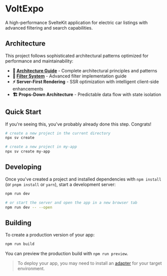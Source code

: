 # VoltExpo

A high-performance SvelteKit application for electric car listings with advanced filtering and search capabilities.

## Architecture

This project follows sophisticated architectural patterns optimized for performance and maintainability:

- **📖 [Architecture Guide](ARCHITECTURE.md)** - Complete architectural principles and patterns
- **🔧 [Filter System](src/lib/components/filters/filter_DOCS.md)** - Advanced filter implementation guide
- **⚡ Server-First Rendering** - SSR optimization with intelligent client-side enhancements
- **🏗️ Props-Down Architecture** - Predictable data flow with state isolation

## Quick Start

If you're seeing this, you've probably already done this step. Congrats!

```bash
# create a new project in the current directory
npx sv create

# create a new project in my-app
npx sv create my-app
```

## Developing

Once you've created a project and installed dependencies with `npm install` (or `pnpm install` or `yarn`), start a development server:

```bash
npm run dev

# or start the server and open the app in a new browser tab
npm run dev -- --open
```

## Building

To create a production version of your app:

```bash
npm run build
```

You can preview the production build with `npm run preview`.

> To deploy your app, you may need to install an [adapter](https://svelte.dev/docs/kit/adapters) for your target environment.

